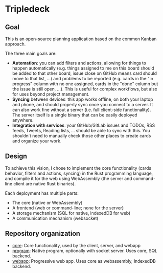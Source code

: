 Tripledeck
==========

Goal
----

This is an open-source planning application based on the common Kanban approach.

The three main goals are:

* **Automation**: you can add filters and actions, allowing for things to happen automatically (e.g. things assigned to me on this board should be added to that other board, issue close on GitHub means card should move to that list, ...) and problems to be reported (e.g. cards in the "in progress" column with no one assigned, cards in the "done" column but the issue is still open, ...). This is useful for complex workflows, but also for uses beyond project management.
* **Syncing** between devices: this app works offline, on both your laptop and phone, and should properly sync once you connect to a server. It can also work fine without a server (i.e. full client-side functionality). The server itself is a single binary that can be easily deployed anywhere.
* **Integration with services**: your GitHub/GitLab issues and TODOs, RSS feeds, Tweets, Reading lists, ... should be able to sync with this. You shouldn't need to manually check those other places to create cards and organize your work.

Design
------

To achieve this vision, I chose to implement the core functionality (cards behavior, filters and actions, syncing) in the Rust programming language, and compile it for the web using WebAssembly (the server and command-line client are native Rust binaries).

Each deployment has multiple parts:

* The core (native or WebAssembly)
* A frontend (web or command-line; none for the server)
* A storage mechanism (SQL for native, IndexedDB for web)
* A communication mechanism (websocket)

Repository organization
-----------------------

* [core](core/): Core functionality, used by the client, server, and webapp
* [program](program/): Native program, optionally with socket server. Uses core, SQL backend.
* [webapp](webapp/): Progressive web app. Uses core as webassembly, IndexedDB backend.
